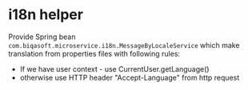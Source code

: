 # i18n helper

Provide Spring bean `com.biqasoft.microservice.i18n.MessageByLocaleService` which make translation from properties files with following rules:
 - If we have user context - use CurrentUser.getLanguage()
 - otherwise use HTTP header "Accept-Language" from http request
